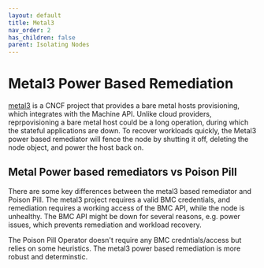 ```yaml
---
layout: default
title: Metal3
nav_order: 2
has_children: false
parent: Isolating Nodes
---
```


# Metal3 Power Based Remediation
[metal3](http://metal3.io/) is a CNCF project that provides a bare metal hosts provisioning, which integrates with the Machine API.
Unlike cloud providers, reprpovisioning a bare metal host could be a long operation, during which the stateful applications are down.
To recover workloads quickly, the Metal3 power based remediator will fence the node by shutting it off, deleting the node object, and power the host back on.

## Metal Power based remediators vs Poison Pill

There are some key differences between the metal3 based remediator and Poison Pill.
The metal3 project requires a valid BMC credentials, and remediation requires a working access of the BMC API, while the node is unhealthy.
The BMC API might be down for several reasons, e.g. power issues, which prevents remediation and workload recovery.

The Poison Pill Operator doesn't require any BMC credntials/access but relies on some heuristics. The metal3 power based remediation is more robust and determinstic.

